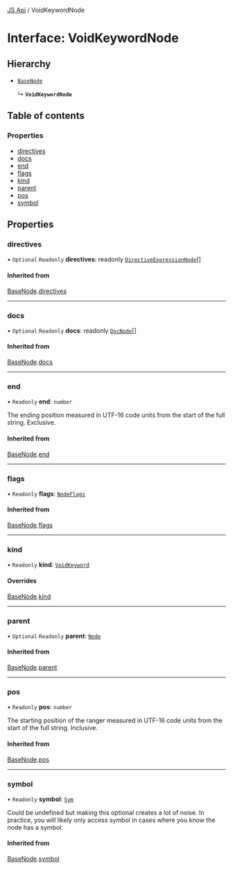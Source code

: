 [JS Api](../index.md) / VoidKeywordNode

# Interface: VoidKeywordNode

## Hierarchy

- [`BaseNode`](BaseNode.md)

  ↳ **`VoidKeywordNode`**

## Table of contents

### Properties

- [directives](VoidKeywordNode.md#directives)
- [docs](VoidKeywordNode.md#docs)
- [end](VoidKeywordNode.md#end)
- [flags](VoidKeywordNode.md#flags)
- [kind](VoidKeywordNode.md#kind)
- [parent](VoidKeywordNode.md#parent)
- [pos](VoidKeywordNode.md#pos)
- [symbol](VoidKeywordNode.md#symbol)

## Properties

### directives

• `Optional` `Readonly` **directives**: readonly [`DirectiveExpressionNode`](DirectiveExpressionNode.md)[]

#### Inherited from

[BaseNode](BaseNode.md).[directives](BaseNode.md#directives)

___

### docs

• `Optional` `Readonly` **docs**: readonly [`DocNode`](DocNode.md)[]

#### Inherited from

[BaseNode](BaseNode.md).[docs](BaseNode.md#docs)

___

### end

• `Readonly` **end**: `number`

The ending position measured in UTF-16 code units from the start of the
full string. Exclusive.

#### Inherited from

[BaseNode](BaseNode.md).[end](BaseNode.md#end)

___

### flags

• `Readonly` **flags**: [`NodeFlags`](../enums/NodeFlags.md)

#### Inherited from

[BaseNode](BaseNode.md).[flags](BaseNode.md#flags)

___

### kind

• `Readonly` **kind**: [`VoidKeyword`](../enums/SyntaxKind.md#voidkeyword)

#### Overrides

[BaseNode](BaseNode.md).[kind](BaseNode.md#kind)

___

### parent

• `Optional` `Readonly` **parent**: [`Node`](../index.md#node)

#### Inherited from

[BaseNode](BaseNode.md).[parent](BaseNode.md#parent)

___

### pos

• `Readonly` **pos**: `number`

The starting position of the ranger measured in UTF-16 code units from the
start of the full string. Inclusive.

#### Inherited from

[BaseNode](BaseNode.md).[pos](BaseNode.md#pos)

___

### symbol

• `Readonly` **symbol**: [`Sym`](Sym.md)

Could be undefined but making this optional creates a lot of noise. In practice,
you will likely only access symbol in cases where you know the node has a symbol.

#### Inherited from

[BaseNode](BaseNode.md).[symbol](BaseNode.md#symbol)
